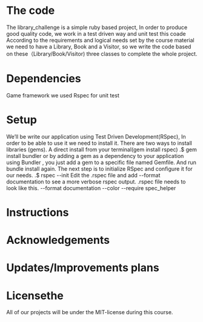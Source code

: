 # The code
The library_challenge is a simple ruby based project, 
In order to produce good quality code,
we work in a test driven way and unit test this coade According to the requirements and logical needs set by the course material we need to have a Library,
 Book and a Visitor, so we write the code based on these（Library/Book/Visitor) three classes to complete the whole project.

# Dependencies
Game framework we used Rspec for unit test

# Setup
We’ll be write our application using Test Driven Development(RSpec),
In order to be able to use it we need to install it.
There are two ways to install libraries (gems). 
A direct install from your terminal(gem install rspec) .$ gem install bundler or by adding a gem as a dependency to your application using Bundler ,
you just add a gem to a specific file named Gemfile. And run bundle install again. The next step is to initialize RSpec and configure it for our needs. 
.$ rspec --init Edit the .rspec file and add --format documentation to see a more verbose rspec output.
 .rspec file needs to look like this. --format documentation --color --require spec_helper

# Instructions

# Acknowledgements

# Updates/Improvements plans

# Licensethe
All of our projects will be under the MIT-license during this course.